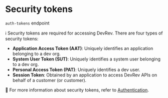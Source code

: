 # Security tokens

`auth-tokens` endpoint

ℹ️ Security tokens are required for accessing DevRev. There are four types of security tokens:

* **Application Access Token (AAT)**: Uniquely identifies an application belonging to a dev org.
* **System User Token (SUT)**: Uniquely identifies a system user belonging to a dev org.
* **Personal Access Token (PAT)**: Uniquely identifies a dev user.
* **Session Token**: Obtained by an application to access DevRev APIs on behalf of a customer (or customer).

📌 For more information about security tokens, refer to [Authentication](/about/authentication).
